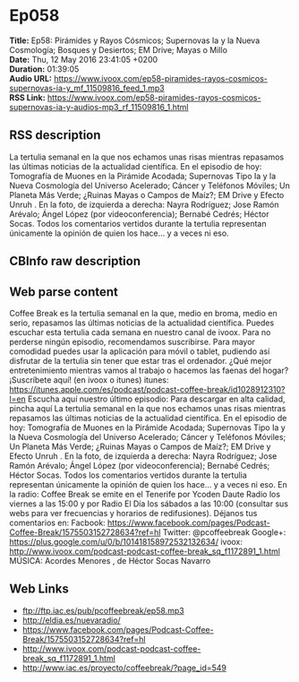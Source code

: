 # Ep058  
**Title:** Ep58: Pirámides y Rayos Cósmicos; Supernovas Ia y la Nueva Cosmología; Bosques y Desiertos; EM Drive; Mayas o Millo  
**Date:** Thu, 12 May 2016 23:41:05 +0200  
**Duration:** 01:39:05  
**Audio URL:** https://www.ivoox.com/ep58-piramides-rayos-cosmicos-supernovas-ia-y_mf_11509816_feed_1.mp3  
**RSS Link:** https://www.ivoox.com/ep58-piramides-rayos-cosmicos-supernovas-ia-y-audios-mp3_rf_11509816_1.html  

## RSS description
La tertulia semanal en la que nos echamos unas risas mientras repasamos las últimas noticias de la actualidad científica. En el episodio de hoy: Tomografía de Muones en la Pirámide Acodada; Supernovas Tipo Ia y la Nueva Cosmología del Universo Acelerado; Cáncer y Teléfonos Móviles; Un Planeta Más Verde; ¿Ruinas Mayas o Campos de Maíz?; EM Drive y Efecto Unruh . En la foto, de izquierda a derecha: Nayra Rodríguez; Jose Ramón Arévalo; Ángel López (por videoconferencia); Bernabé Cedrés; Héctor Socas. Todos los comentarios vertidos durante la tertulia representan únicamente la opinión de quien los hace… y a veces ni eso.

## CBInfo raw description


## Web parse content
Coffee Break es la tertulia semanal en la que, medio en broma, medio en serio, repasamos las últimas noticias de la actualidad científica. Puedes escuchar esta tertulia cada semana en nuestro canal de ivoox. Para no perderse ningún episodio, recomendamos suscribirse. Para mayor comodidad puedes usar la aplicación para móvil o tablet, pudiendo así disfrutar de la tertulia sin tener que estar tras el ordenador. ¿Qué mejor entretenimiento mientras vamos al trabajo o hacemos las faenas del hogar? ¡Suscríbete aquí! (en ivoox o itunes) itunes: https://itunes.apple.com/es/podcast/podcast-coffee-break/id1028912310?l=en Escucha aquí nuestro último episodio: Para descargar en alta calidad, pincha aquí La tertulia semanal en la que nos echamos unas risas mientras repasamos las últimas noticias de la actualidad científica. En el episodio de hoy: Tomografía de Muones en la Pirámide Acodada; Supernovas Tipo Ia y la Nueva Cosmología del Universo Acelerado; Cáncer y Teléfonos Móviles; Un Planeta Más Verde; ¿Ruinas Mayas o Campos de Maíz?; EM Drive y Efecto Unruh . En la foto, de izquierda a derecha: Nayra Rodríguez; Jose Ramón Arévalo; Ángel López (por videoconferencia); Bernabé Cedrés; Héctor Socas. Todos los comentarios vertidos durante la tertulia representan únicamente la opinión de quien los hace… y a veces ni eso. En la radio: Coffee Break se emite en el Tenerife por Ycoden Daute Radio los viernes a las 15:00 y por Radio El Día los sábados a las 10:00 (consultar sus webs para ver frecuencias y horarios de redifusiones). Déjanos tus comentarios en: Facbook: https://www.facebook.com/pages/Podcast-Coffee-Break/1575503152728634?ref=hl Twitter: @pcoffeebreak Google+: https://plus.google.com/u/0/b/101418158972532132634/ ivoox: http://www.ivoox.com/podcast-podcast-coffee-break_sq_f1172891_1.html MÚSICA: Acordes Menores , de Héctor Socas Navarro

## Web Links
- ftp://ftp.iac.es/pub/pcoffeebreak/ep58.mp3
- http://eldia.es/nuevaradio/
- https://www.facebook.com/pages/Podcast-Coffee-Break/1575503152728634?ref=hl
- http://www.ivoox.com/podcast-podcast-coffee-break_sq_f1172891_1.html
- http://www.iac.es/proyecto/coffeebreak/?page_id=549